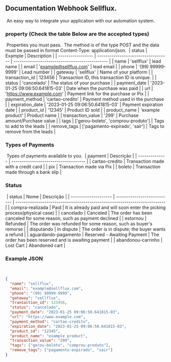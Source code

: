 ## Documentation Webhook Sellflux.

​
An easy way to integrate your application with our automation system.
​

### property (Check the table Below are the accepted types)

​
Properties you must pass.
​
The method is of the type POST and the data must be passed in format Content-Type: application/json.
​
| status | Example | Description |
| ----------------- | ----------------------------------- | ---------------------------------------------- |
| name | 'sellflux' | lead name |
| email | 'example@sellflux.com' | lead email |
| phone | '(99) 99999-9999' | Lead number |
| gateway | 'sellflux' | Name of your platform |
| transaction_id | 123456 | Transaction ID, this transaction ID is unique. |
| status | 'cancelado' | The status of your purchase |
| payment_date | '2023-01-25 09:06:50.641815-03' | Date when the purchase was paid |
| url | 'https://www.example.com' | Payment link for the purchase or Pix |
| payment_method | 'cartao-credito' | Payment method used in the purchase |
| expiration_date | '2023-01-25 09:06:50.641815-03' | Payment expiration date |
| product_id | '12345' | Product ID sold |
| product_name | 'example product' | Product name |
| transaction_value | '299' | Purchase amount/Purchase value |
| tags | ['gerou-boleto', 'comprou-produto'] | Tags to add to the leads |
| remove_tags | ['pagamento-expirado', 'sair'] | Tags to remove from the leads |
​

### Types of Payments

​
Types of payments available to you.
​
| payment | Descrição |
| -------------- | ------------------------------------ |
| cartao-credito | Transaction made with a credit card |
| pix | Transaction made via Pix |
| boleto | Transaction made through a bank slip |
​

### Status

​
| status | Nome | Descrição |
| -------------------- | --------------------------- | ------------------------------------------------------------------------- |
| compra-realizada | Paid | It is already paid and will soon enter the picking process(physical case) |
| cancelado | Canceled | The order has been canceled for some reason, such as payment declined |
| estornou | Refunded | The order was refunded for some reason, such as buyer's remorse |
| disputando | In dispute | The order is in dispute; the buyer wants a refund |
| aguardando-pagamento | Reserved - Awaiting Payment | The order has been reserved and is awaiting payment |
| abandonou-carrinho | Lost Cart | Abandoned cart |
​

### Example JSON

​

```json
{
  "name": "sellflux",
  "email": "example@sellflux.com",
  "phone": "(99) 99999-9999",
  "gateway": "sellflux",
  "transaction_id": 123456,
  "status": "cancelado",
  "payment_date": "2023-01-25 09:06:50.641815-03",
  "url": "https://www.example.com",
  "payment_method": "cartao-credito",
  "expiration_date": "2023-01-25 09:06:50.641815-03",
  "product_id": "12345",
  "product_name": "example product",
  "transaction_value": "299",
  "tags": ["gerou-boleto", "comprou-produto"],
  "remove_tags": ["pagamento-expirado", "sair"]
}
```
